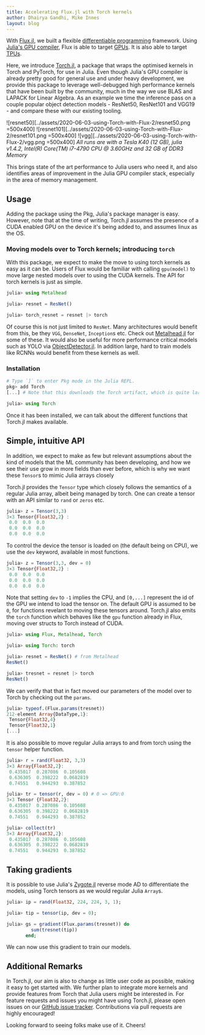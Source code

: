 ```yaml
---
title: Accelerating Flux.jl with Torch kernels
author: Dhairya Gandhi, Mike Innes
layout: blog
---
```


With [Flux.jl](https://github.com/Flux/Flux.jl), we built a flexible [differentiable programming](./2019-03-05-dp-vs-rl.md) framework. Using [Julia's GPU compiler](https://juliagpu.org), Flux is able to target [GPUs](https://fluxml.ai/Flux.jl/stable/gpu/). It is also able to target [TPUs](https://arxiv.org/pdf/1810.09868.pdf).

Here, we introduce [Torch.jl](https://github.com/FluxML/Torch.jl), a package that wraps the optimised kernels in Torch and PyTorch, for use in Julia. Even though Julia's GPU compiler is already pretty good for general use and under heavy development, we provide this package to leverage well-debugged high performance kernels that have been built by the community, much in the way we use BLAS and LAPACK for Linear Algebra. As an example we time the inference pass on a couple popular object detection models - ResNet50, ResNet101 and VGG19 - and compare these with our existing tooling.

![resnet50][../assets/2020-06-03-using-Torch-with-Flux-2/resnet50.png =500x400]
![resnet101][../assets/2020-06-03-using-Torch-with-Flux-2/resnet101.png =500x400]
![vgg][../assets/2020-06-03-using-Torch-with-Flux-2/vgg.png =500x400]
*All runs are with a Tesla K40 (12 GB), julia v1.4.2, Intel(R) Core(TM) i7-4790 CPU @ 3.60GHz and 32 GB of DDR3 Memory*

This brings state of the art performance to Julia users who need it, and also identifies areas of improvement in the Julia GPU compiler stack, especially in the area of memory management.

## Usage

Adding the package using the Pkg, Julia's package manager is easy. However, note that at the time of writing, Torch.jl assumes the presence of a CUDA enabled GPU on the device it's being added to, and assumes linux as the OS.

### Moving models over to Torch kernels; introducing `torch`

With this package, we expect to make the move to using torch kernels as easy as it can be. Users of Flux would be familiar with calling `gpu(model)` to move large nested models over to using the CUDA kernels. The API for torch kernels is just as simple.

```julia
julia> using Metalhead

julia> resnet = ResNet()

julia> torch_resnet = resnet |> torch
```

Of course this is not just limited to `ResNet`. Many architectures would benefit from this, be they `VGG`, `DenseNet`, `Inception`s etc. Check out [Metalhead.jl](https://github.com/FluxML/Metalhead.jl) for some of these. It would also be useful for more performance critical models such as YOLO via [ObjectDetector.jl](https://github.com/r3tex/ObjectDetector.jl). In addition large, hard to train models like RCNNs would benefit from these kernels as well.

### Installation

```julia
# Type `]` to enter Pkg mode in the Julia REPL.
pkg> add Torch
[...] # Note that this downloads the Torch artifact, which is quite large

julia> using Torch
```

Once it has been installed, we can talk about the different functions that Torch.jl makes available.

## Simple, intuitive API

In addition, we expect to make as few but relevant assumptions about the kind of models that the ML community has been developing, and how we see their use grow in more fields than ever before, which is why we want these `Tensor`s to mimic Julia arrays closely

Torch.jl provides the `Tensor` type which closely follows the semantics of a regular Julia array, albeit being managed by torch. One can create a tensor with an API similar to `rand` or `zeros` etc.

```julia
julia> z = Tensor(3,3)
3×3 Tensor{Float32,2} :
 0.0  0.0  0.0
 0.0  0.0  0.0
 0.0  0.0  0.0
```

To control the device the tensor is loaded on (the default being on CPU), we use the `dev` keyword, available in most functions.

```julia
julia> z = Tensor(3,3, dev = 0)
3×3 Tensor{Float32,2} :
 0.0  0.0  0.0
 0.0  0.0  0.0
 0.0  0.0  0.0
```

Note that setting `dev` to `-1` implies the CPU, and `[0,...]` represent the id of the GPU we intend to load the tensor on. The default GPU is assumed to be `0`, for functions revelant to moving these tensors around. Torch.jl also emits the `torch` function which behaves like the `gpu` function already in Flux, moving over structs to Torch instead of CUDA.

```julia
julia> using Flux, Metalhead, Torch

julia> using Torch: torch

julia> resnet = ResNet() # from Metalhead
ResNet()

julia> tresnet = resnet |> torch
ResNet()
```

We can verify that that in fact moved our parameters of the model over to Torch by checking out the `params`.

```julia
julia> typeof.(Flux.params(tresnet))
212-element Array{DataType,1}:
 Tensor{Float32,4}
 Tensor{Float32,1}
[...]
```

It is also possible to move regular Julia arrays to and from torch using the `tensor` helper function.

```julia
julia> r = rand(Float32, 3,3)
3×3 Array{Float32,2}:
 0.435017  0.287086  0.105608
 0.636305  0.398222  0.0682819
 0.74551   0.944293  0.387852

julia> tr = tensor(r, dev = 0) # 0 => GPU:0
3×3 Tensor {Float32,2}:
 0.435017  0.287086  0.105608
 0.636305  0.398222  0.0682819
 0.74551   0.944293  0.387852

julia> collect(tr)
3×3 Array{Float32,2}:
 0.435017  0.287086  0.105608
 0.636305  0.398222  0.0682819
 0.74551   0.944293  0.387852
```

## Taking gradients

It is possible to use Julia's [Zygote.jl](https://github.com/Flux/Zygote.jl) reverse mode AD to differentiate the models, using Torch tensors as we would regular Julia `Array`s.

```julia
julia> ip = rand(Float32, 224, 224, 3, 1);

julia> tip = tensor(ip, dev = 0);

julia> gs = gradient(Flux.params(tresnet)) do
         sum(tresnet(tip))
       end;
```

We can now use this gradient to train our models.

## Additional Remarks

In Torch.jl, our aim is also to change as little user code as possible, making it easy to get started with. We further plan to integrate more kernels and provide features from Torch that Julia users might be interested in. For feature requests and issues you might have using Torch.jl, please open issues on our [GitHub issue tracker](https://github.com/Flux/Torch.jl/issues). Contributions via pull requests are highly encouraged!

Looking forward to seeing folks make use of it. Cheers!
